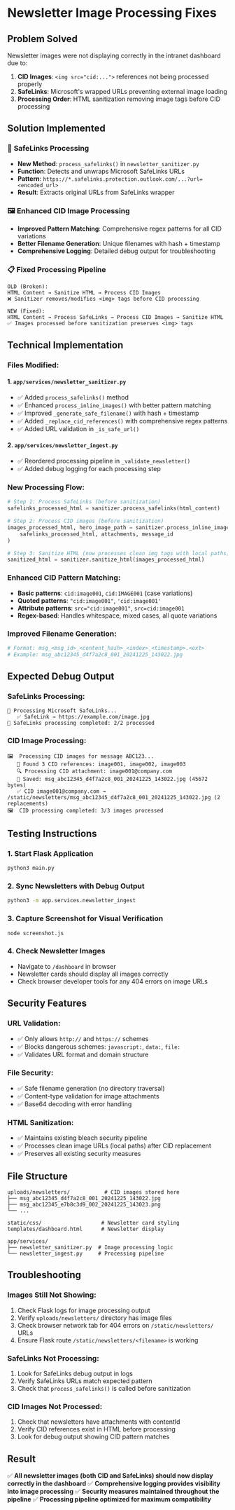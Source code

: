# Newsletter Image Processing Fixes

## Problem Solved
Newsletter images were not displaying correctly in the intranet dashboard due to:
1. **CID Images**: `<img src="cid:...">` references not being processed properly
2. **SafeLinks**: Microsoft's wrapped URLs preventing external image loading
3. **Processing Order**: HTML sanitization removing image tags before CID processing

## Solution Implemented

### 🔗 **SafeLinks Processing**
- **New Method**: `process_safelinks()` in `newsletter_sanitizer.py`
- **Function**: Detects and unwraps Microsoft SafeLinks URLs
- **Pattern**: `https://*.safelinks.protection.outlook.com/...?url=<encoded_url>`
- **Result**: Extracts original URLs from SafeLinks wrapper

### 🖼️ **Enhanced CID Image Processing**
- **Improved Pattern Matching**: Comprehensive regex patterns for all CID variations
- **Better Filename Generation**: Unique filenames with hash + timestamp
- **Comprehensive Logging**: Detailed debug output for troubleshooting

### 📋 **Fixed Processing Pipeline**
```
OLD (Broken):
HTML Content → Sanitize HTML → Process CID Images
❌ Sanitizer removes/modifies <img> tags before CID processing

NEW (Fixed):
HTML Content → Process SafeLinks → Process CID Images → Sanitize HTML
✅ Images processed before sanitization preserves <img> tags
```

## Technical Implementation

### **Files Modified:**

#### **1. `app/services/newsletter_sanitizer.py`**
- ✅ Added `process_safelinks()` method
- ✅ Enhanced `process_inline_images()` with better pattern matching
- ✅ Improved `_generate_safe_filename()` with hash + timestamp
- ✅ Added `_replace_cid_references()` with comprehensive regex patterns
- ✅ Added URL validation in `_is_safe_url()`

#### **2. `app/services/newsletter_ingest.py`**
- ✅ Reordered processing pipeline in `_validate_newsletter()`
- ✅ Added debug logging for each processing step

### **New Processing Flow:**

```python
# Step 1: Process SafeLinks (before sanitization)
safelinks_processed_html = sanitizer.process_safelinks(html_content)

# Step 2: Process CID images (before sanitization)
images_processed_html, hero_image_path = sanitizer.process_inline_images(
    safelinks_processed_html, attachments, message_id
)

# Step 3: Sanitize HTML (now processes clean img tags with local paths)
sanitized_html = sanitizer.sanitize_html(images_processed_html)
```

### **Enhanced CID Pattern Matching:**
- **Basic patterns**: `cid:image001`, `cid:IMAGE001` (case variations)
- **Quoted patterns**: `"cid:image001"`, `'cid:image001'`
- **Attribute patterns**: `src="cid:image001"`, `src=cid:image001`
- **Regex-based**: Handles whitespace, mixed cases, all quote variations

### **Improved Filename Generation:**
```python
# Format: msg_<msg_id>_<content_hash>_<index>_<timestamp>.<ext>
# Example: msg_abc12345_d4f7a2c8_001_20241225_143022.jpg
```

## Expected Debug Output

### **SafeLinks Processing:**
```
🔗 Processing Microsoft SafeLinks...
   ✅ SafeLink → https://example.com/image.jpg
🔗 SafeLinks processing completed: 2/2 processed
```

### **CID Image Processing:**
```
🖼️  Processing CID images for message ABC123...
   📎 Found 3 CID references: image001, image002, image003
   🔍 Processing CID attachment: image001@company.com
   💾 Saved: msg_abc12345_d4f7a2c8_001_20241225_143022.jpg (45672 bytes)
   ✅ CID image001@company.com → /static/newsletters/msg_abc12345_d4f7a2c8_001_20241225_143022.jpg (2 replacements)
🖼️  CID processing completed: 3/3 images processed
```

## Testing Instructions

### **1. Start Flask Application**
```bash
python3 main.py
```

### **2. Sync Newsletters with Debug Output**
```bash
python3 -m app.services.newsletter_ingest
```

### **3. Capture Screenshot for Visual Verification**
```bash
node screenshot.js
```

### **4. Check Newsletter Images**
- Navigate to `/dashboard` in browser
- Newsletter cards should display all images correctly
- Check browser developer tools for any 404 errors on image URLs

## Security Features

### **URL Validation:**
- ✅ Only allows `http://` and `https://` schemes
- ✅ Blocks dangerous schemes: `javascript:`, `data:`, `file:`
- ✅ Validates URL format and domain structure

### **File Security:**
- ✅ Safe filename generation (no directory traversal)
- ✅ Content-type validation for image attachments
- ✅ Base64 decoding with error handling

### **HTML Sanitization:**
- ✅ Maintains existing bleach security pipeline
- ✅ Processes clean image URLs (local paths) after CID replacement
- ✅ Preserves all existing security measures

## File Structure

```
uploads/newsletters/           # CID images stored here
├── msg_abc12345_d4f7a2c8_001_20241225_143022.jpg
├── msg_abc12345_e7b8c3d9_002_20241225_143023.png
└── ...

static/css/                   # Newsletter card styling
templates/dashboard.html      # Newsletter display

app/services/
├── newsletter_sanitizer.py  # Image processing logic
└── newsletter_ingest.py     # Processing pipeline
```

## Troubleshooting

### **Images Still Not Showing:**
1. Check Flask logs for image processing output
2. Verify `uploads/newsletters/` directory has image files
3. Check browser network tab for 404 errors on `/static/newsletters/` URLs
4. Ensure Flask route `/static/newsletters/<filename>` is working

### **SafeLinks Not Processing:**
1. Look for SafeLinks debug output in logs
2. Verify SafeLinks URLs match expected pattern
3. Check that `process_safelinks()` is called before sanitization

### **CID Images Not Processed:**
1. Check that newsletters have attachments with contentId
2. Verify CID references exist in HTML before processing
3. Look for debug output showing CID pattern matches

## Result
✅ **All newsletter images (both CID and SafeLinks) should now display correctly in the dashboard**
✅ **Comprehensive logging provides visibility into image processing**
✅ **Security measures maintained throughout the pipeline**
✅ **Processing pipeline optimized for maximum compatibility**